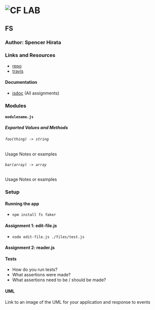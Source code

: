 ![CF](http://i.imgur.com/7v5ASc8.png) LAB
=================================================

## FS

### Author: Spencer Hirata

### Links and Resources
* [repo](https://github.com/401-advanced-js/lab-03)
* [travis](https://travis-ci.com/401-advanced-js/lab-03)

#### Documentation
* [jsdoc]() (All assignments)

### Modules
#### `modulename.js`
##### Exported Values and Methods

###### `foo(thing) -> string`
Usage Notes or examples

###### `bar(array) -> array`
Usage Notes or examples

### Setup

#### Running the app
* `npm install fs faker`

#### Assignment 1: edit-file.js

* `node edit-file.js ./files/test.js`

#### Assignment 2: reader.js



#### Tests
* How do you run tests?
* What assertions were made?
* What assertions need to be / should be made?

#### UML
Link to an image of the UML for your application and response to events
